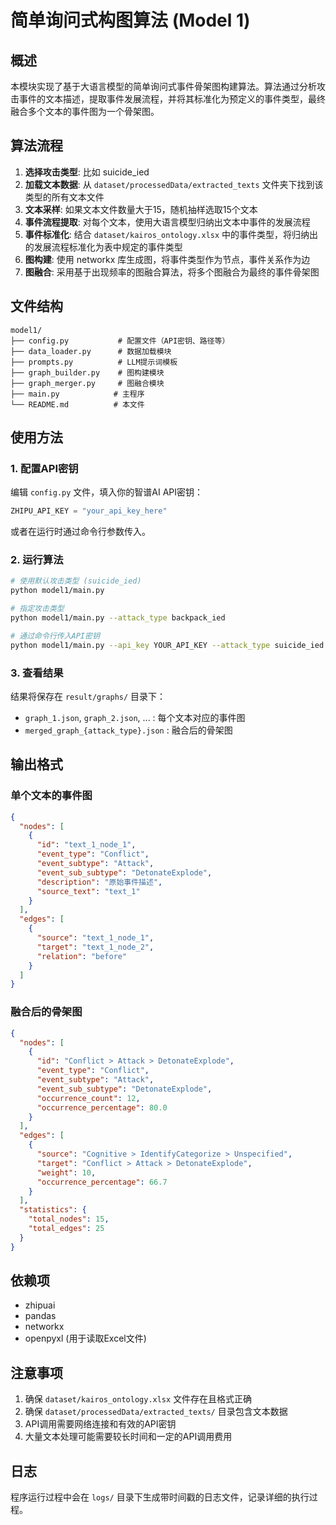 # 简单询问式构图算法 (Model 1)

## 概述

本模块实现了基于大语言模型的简单询问式事件骨架图构建算法。算法通过分析攻击事件的文本描述，提取事件发展流程，并将其标准化为预定义的事件类型，最终融合多个文本的事件图为一个骨架图。

## 算法流程

1. **选择攻击类型**: 比如 suicide_ied
2. **加载文本数据**: 从 `dataset/processedData/extracted_texts` 文件夹下找到该类型的所有文本文件
3. **文本采样**: 如果文本文件数量大于15，随机抽样选取15个文本
4. **事件流程提取**: 对每个文本，使用大语言模型归纳出文本中事件的发展流程
5. **事件标准化**: 结合 `dataset/kairos_ontology.xlsx` 中的事件类型，将归纳出的发展流程标准化为表中规定的事件类型
6. **图构建**: 使用 networkx 库生成图，将事件类型作为节点，事件关系作为边
7. **图融合**: 采用基于出现频率的图融合算法，将多个图融合为最终的事件骨架图

## 文件结构

```
model1/
├── config.py           # 配置文件（API密钥、路径等）
├── data_loader.py      # 数据加载模块
├── prompts.py          # LLM提示词模板
├── graph_builder.py    # 图构建模块
├── graph_merger.py     # 图融合模块
├── main.py            # 主程序
└── README.md          # 本文件
```

## 使用方法

### 1. 配置API密钥

编辑 `config.py` 文件，填入你的智谱AI API密钥：

```python
ZHIPU_API_KEY = "your_api_key_here"
```

或者在运行时通过命令行参数传入。

### 2. 运行算法

```bash
# 使用默认攻击类型 (suicide_ied)
python model1/main.py

# 指定攻击类型
python model1/main.py --attack_type backpack_ied

# 通过命令行传入API密钥
python model1/main.py --api_key YOUR_API_KEY --attack_type suicide_ied
```

### 3. 查看结果

结果将保存在 `result/graphs/` 目录下：

- `graph_1.json`, `graph_2.json`, ... : 每个文本对应的事件图
- `merged_graph_{attack_type}.json` : 融合后的骨架图

## 输出格式

### 单个文本的事件图

```json
{
  "nodes": [
    {
      "id": "text_1_node_1",
      "event_type": "Conflict",
      "event_subtype": "Attack",
      "event_sub_subtype": "DetonateExplode",
      "description": "原始事件描述",
      "source_text": "text_1"
    }
  ],
  "edges": [
    {
      "source": "text_1_node_1",
      "target": "text_1_node_2",
      "relation": "before"
    }
  ]
}
```

### 融合后的骨架图

```json
{
  "nodes": [
    {
      "id": "Conflict > Attack > DetonateExplode",
      "event_type": "Conflict",
      "event_subtype": "Attack",
      "event_sub_subtype": "DetonateExplode",
      "occurrence_count": 12,
      "occurrence_percentage": 80.0
    }
  ],
  "edges": [
    {
      "source": "Cognitive > IdentifyCategorize > Unspecified",
      "target": "Conflict > Attack > DetonateExplode",
      "weight": 10,
      "occurrence_percentage": 66.7
    }
  ],
  "statistics": {
    "total_nodes": 15,
    "total_edges": 25
  }
}
```

## 依赖项

- zhipuai
- pandas
- networkx
- openpyxl (用于读取Excel文件)

## 注意事项

1. 确保 `dataset/kairos_ontology.xlsx` 文件存在且格式正确
2. 确保 `dataset/processedData/extracted_texts/` 目录包含文本数据
3. API调用需要网络连接和有效的API密钥
4. 大量文本处理可能需要较长时间和一定的API调用费用

## 日志

程序运行过程中会在 `logs/` 目录下生成带时间戳的日志文件，记录详细的执行过程。

